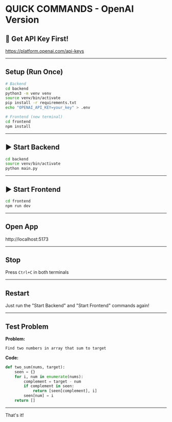 # QUICK COMMANDS - OpenAI Version

## 🔑 Get API Key First!
https://platform.openai.com/api-keys

---

## Setup (Run Once)

```bash
# Backend
cd backend
python3 -m venv venv
source venv/bin/activate
pip install -r requirements.txt
echo "OPENAI_API_KEY=your_key" > .env

# Frontend (new terminal)
cd frontend
npm install
```

---

## ▶️ Start Backend

```bash
cd backend
source venv/bin/activate
python main.py
```

---

## ▶️ Start Frontend

```bash
cd frontend
npm run dev
```

---

## Open App

http://localhost:5173

---

##  Stop

Press `Ctrl+C` in both terminals

---

##  Restart

Just run the "Start Backend" and "Start Frontend" commands again!

---

## Test Problem

**Problem:**
```
Find two numbers in array that sum to target
```

**Code:**
```python
def two_sum(nums, target):
    seen = {}
    for i, num in enumerate(nums):
        complement = target - num
        if complement in seen:
            return [seen[complement], i]
        seen[num] = i
    return []
```

---

That's it!
